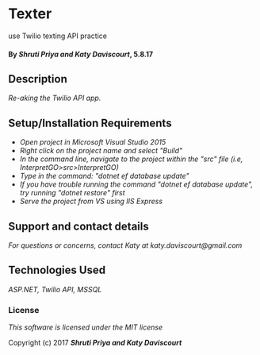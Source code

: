# Texter

use Twilio texting API practice

#### By _**Shruti Priya and Katy Daviscourt**_, 5.8.17

## Description

_Re-aking the Twilio API app._

## Setup/Installation Requirements

* _Open project in Microsoft Visual Studio 2015_
* _Right click on the project name and select "Build"_
* _In the command line, navigate to the project within the "src" file (i.e, InterpretGO>src>InterpretGO)_
* _Type in the command: "dotnet ef database update"_
* _If you have trouble running the command "dotnet ef database update", try running "dotnet restore" first_
* _Serve the project from VS using IIS Express_

## Support and contact details

_For questions or concerns, contact Katy at katy.daviscourt@gmail.com_

## Technologies Used

_ASP.NET, Twilio API, MSSQL_

### License

*This software is licensed under the MIT license*

Copyright (c) 2017 **_Shruti Priya and Katy Daviscourt_**
